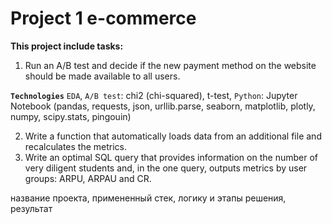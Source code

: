 # Project 1 e-commerce
__This project include tasks:__
1. Run an A/B test and decide if the new payment method on the website should be made available to all users.

__`Technologies`__ `EDA`, `A/B test`: chi2 (chi-squared), t-test, `Python`: Jupyter Notebook (pandas, requests, json, urllib.parse, seaborn, matplotlib, plotly, numpy, scipy.stats, pingouin)


2. Write a function that automatically loads data from an additional file and recalculates the metrics.
3. Write an optimal SQL query that provides information on the number of very diligent students and, in the one query, outputs metrics by user groups: ARPU, ARPAU and CR.



название проекта, примененный стек, логику и этапы решения, результат
